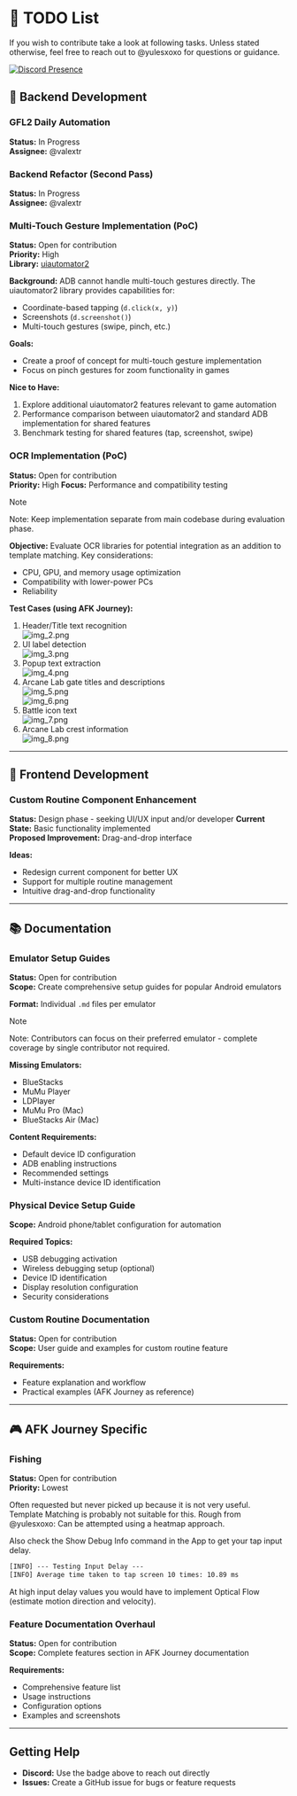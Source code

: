 # 📝 TODO List

If you wish to contribute take a look at following tasks. Unless stated otherwise, feel free to reach out to @yulesxoxo for questions or guidance.

[![Discord Presence](https://lanyard.cnrad.dev/api/518169167048998913)](https://discord.com/users/518169167048998913)

## 🐍 Backend Development

### GFL2 Daily Automation
**Status:** In Progress  
**Assignee:** @valextr  


### Backend Refactor (Second Pass)
**Status:** In Progress  
**Assignee:** @valextr  


### Multi-Touch Gesture Implementation (PoC)
**Status:** Open for contribution  
**Priority:** High  
**Library:** [uiautomator2](https://github.com/openatx/uiautomator2)

**Background:** ADB cannot handle multi-touch gestures directly. The uiautomator2 library provides capabilities for:
- Coordinate-based tapping (`d.click(x, y)`)
- Screenshots (`d.screenshot()`)
- Multi-touch gestures (swipe, pinch, etc.)

**Goals:**
- Create a proof of concept for multi-touch gesture implementation
- Focus on pinch gestures for zoom functionality in games

**Nice to Have:**
1. Explore additional uiautomator2 features relevant to game automation
2. Performance comparison between uiautomator2 and standard ADB implementation for shared features
3. Benchmark testing for shared features (tap, screenshot, swipe)

### OCR Implementation (PoC)
**Status:** Open for contribution  
**Priority:** High
**Focus:** Performance and compatibility testing

> [!NOTE]
> Note: Keep implementation separate from main codebase during evaluation phase.

**Objective:** Evaluate OCR libraries for potential integration as an addition to template matching. Key considerations:
- CPU, GPU, and memory usage optimization
- Compatibility with lower-power PCs
- Reliability

**Test Cases (using AFK Journey):**
1. Header/Title text recognition  
   ![img_2.png](img_2.png)
2. UI label detection  
   ![img_3.png](img_3.png)
3. Popup text extraction  
   ![img_4.png](img_4.png) 
4. Arcane Lab gate titles and descriptions  
   ![img_5.png](img_5.png)  
   ![img_6.png](img_6.png)  
5. Battle icon text  
   ![img_7.png](img_7.png)
6. Arcane Lab crest information  
   ![img_8.png](img_8.png)

---

## 🎨 Frontend Development

### Custom Routine Component Enhancement
**Status:** Design phase - seeking UI/UX input and/or developer
**Current State:** Basic functionality implemented  
**Proposed Improvement:** Drag-and-drop interface

**Ideas:**
- Redesign current component for better UX
- Support for multiple routine management
- Intuitive drag-and-drop functionality

---

## 📚 Documentation

### Emulator Setup Guides
**Status:** Open for contribution  
**Scope:** Create comprehensive setup guides for popular Android emulators

**Format:** Individual `.md` files per emulator

> [!NOTE]
> Note: Contributors can focus on their preferred emulator - complete coverage by single contributor not required.

**Missing Emulators:**
- BlueStacks
- MuMu Player
- LDPlayer
- MuMu Pro (Mac)
- BlueStacks Air (Mac)

**Content Requirements:**
- Default device ID configuration
- ADB enabling instructions
- Recommended settings
- Multi-instance device ID identification

### Physical Device Setup Guide
**Scope:** Android phone/tablet configuration for automation

**Required Topics:**
- USB debugging activation
- Wireless debugging setup (optional)
- Device ID identification
- Display resolution configuration
- Security considerations

### Custom Routine Documentation
**Status:** Open for contribution  
**Scope:** User guide and examples for custom routine feature

**Requirements:**
- Feature explanation and workflow
- Practical examples (AFK Journey as reference)

---

## 🎮 AFK Journey Specific

### Fishing
**Status:** Open for contribution  
**Priority:** Lowest

Often requested but never picked up because it is not very useful.  
Template Matching is probably not suitable for this.
Rough from @yulesxoxo: Can be attempted using a heatmap approach.

Also check the Show Debug Info command in the App to get your tap input delay.  
```txt
[INFO] --- Testing Input Delay ---
[INFO] Average time taken to tap screen 10 times: 10.89 ms
```  
At high input delay values you would have to implement Optical Flow (estimate motion direction and velocity).  

### Feature Documentation Overhaul
**Status:** Open for contribution  
**Scope:** Complete features section in AFK Journey documentation

**Requirements:**
- Comprehensive feature list
- Usage instructions
- Configuration options
- Examples and screenshots

---

## Getting Help

- **Discord:** Use the badge above to reach out directly
- **Issues:** Create a GitHub issue for bugs or feature requests
